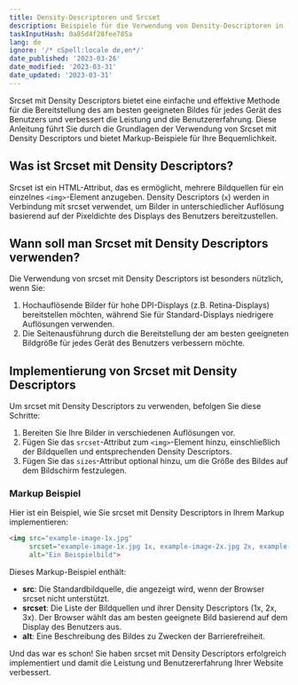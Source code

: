 ```yaml
---
title: Density-Descriptoren und Srcset
description: Beispiele für die Verwendung von Density-Descriptoren in `srcset`
taskInputHash: 0a85d4f28fee785a
lang: de
ignore: '/* cSpell:locale de,en*/'
date_published: '2023-03-26'
date_modified: '2023-03-31'
date_updated: '2023-03-31'
---
```

Srcset mit Density Descriptors bietet eine einfache und effektive Methode für die Bereitstellung des am besten geeigneten Bildes für jedes Gerät des Benutzers und verbessert die Leistung und die Benutzererfahrung. Diese Anleitung führt Sie durch die Grundlagen der Verwendung von Srcset mit Density Descriptors und bietet Markup-Beispiele für Ihre Bequemlichkeit.

## Was ist Srcset mit Density Descriptors?

Srcset ist ein HTML-Attribut, das es ermöglicht, mehrere Bildquellen für ein einzelnes `<img>`-Element anzugeben. Density Descriptors (`x`) werden in Verbindung mit srcset verwendet, um Bilder in unterschiedlicher Auflösung basierend auf der Pixeldichte des Displays des Benutzers bereitzustellen.

## Wann soll man Srcset mit Density Descriptors verwenden?

Die Verwendung von srcset mit Density Descriptors ist besonders nützlich, wenn Sie:
1. Hochauflösende Bilder für hohe DPI-Displays (z.B. Retina-Displays) bereitstellen möchten, während Sie für Standard-Displays niedrigere Auflösungen verwenden.
2. Die Seitenausführung durch die Bereitstellung der am besten geeigneten Bildgröße für jedes Gerät des Benutzers verbessern möchte.

## Implementierung von Srcset mit Density Descriptors

Um srcset mit Density Descriptors zu verwenden, befolgen Sie diese Schritte:
1. Bereiten Sie Ihre Bilder in verschiedenen Auflösungen vor.
2. Fügen Sie das `srcset`-Attribut zum `<img>`-Element hinzu, einschließlich der Bildquellen und entsprechenden Density Descriptors.
3. Fügen Sie das `sizes`-Attribut optional hinzu, um die Größe des Bildes auf dem Bildschirm festzulegen.

### Markup Beispiel

Hier ist ein Beispiel, wie Sie srcset mit Density Descriptors in Ihrem Markup implementieren:

```html
<img src="example-image-1x.jpg"
     srcset="example-image-1x.jpg 1x, example-image-2x.jpg 2x, example-image-3x.jpg 3x"
     alt="Ein Beispielbild">
```

Dieses Markup-Beispiel enthält:
- **src**: Die Standardbildquelle, die angezeigt wird, wenn der Browser srcset nicht unterstützt.
- **srcset**: Die Liste der Bildquellen und ihrer Density Descriptors (1x, 2x, 3x). Der Browser wählt das am besten geeignete Bild basierend auf dem Display des Benutzers aus.
- **alt**: Eine Beschreibung des Bildes zu Zwecken der Barrierefreiheit.

Und das war es schon! Sie haben srcset mit Density Descriptors erfolgreich implementiert und damit die Leistung und Benutzererfahrung Ihrer Website verbessert.
